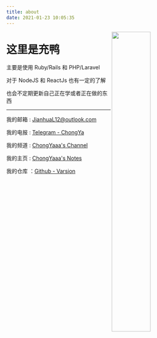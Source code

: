 ```yaml
---
title: about
date: 2021-01-23 10:05:35
---
```

<a href="https://github.com/Varsion?tab=repositories">

  <img align="right" src="https://github-readme-stats.vercel.app/api?username=Varsion&show_icons=true" width="45%" />

</a>





# 这里是充鸭


主要是使用 Ruby/Rails 和 PHP/Laravel



对于 NodeJS 和 ReactJs 也有一定的了解


也会不定期更新自己正在学或者正在做的东西


---

我的邮箱  : JianhuaL12@outlook.com



我的电报   : [Telegram - ChongYa](https://t.me/Varsion)



我的频道  : [ChongYaaa's Channel](https://t.me/cynight)



我的主页  : [ChongYaaa's Notes](https://blog.varsion.cn)



我的仓库 ：[Github - Varsion](https://github.com/Varsion)

